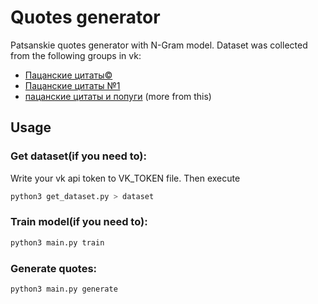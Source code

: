 # Quotes generator
Patsanskie quotes generator with N-Gram model. Dataset was collected from the following groups in vk:

- [Пацанские цитаты©](https://vk.com/public27456813)
- [Пацанские цитаты №1](https://vk.com/krutiecitati)
- [пацанские цитаты и попуги](https://vk.com/tupopopugai) (more from this)

## Usage

### Get dataset(if you need to):

Write your vk api token to VK_TOKEN file. Then execute

```bash
python3 get_dataset.py > dataset
```

### Train model(if you need to):

```bash
python3 main.py train
```

### Generate quotes:

```bash
python3 main.py generate
```
